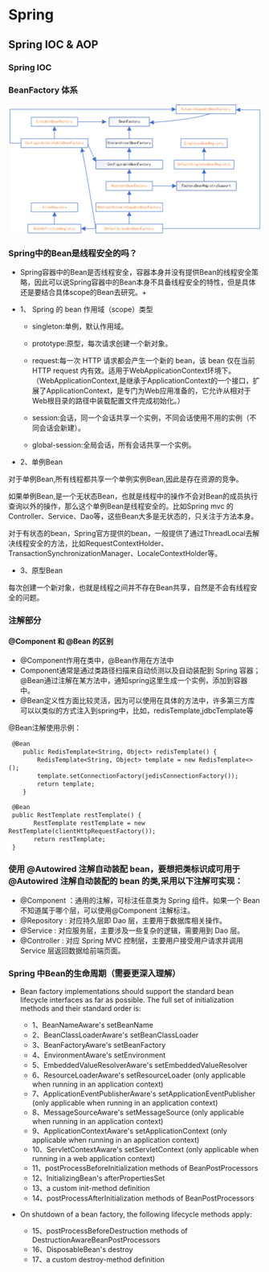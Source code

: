 # Spring

## Spring IOC & AOP 


### Spring IOC 

### BeanFactory 体系
![BeanFactory 体系](https://github.com/Teahel/JavaLine/blob/main/image/beanfactory.png)


### Spring中的Bean是线程安全的吗？

* Spring容器中的Bean是否线程安全，容器本身并没有提供Bean的线程安全策略，因此可以说Spring容器中的Bean本身不具备线程安全的特性，但是具体还是要结合具体scope的Bean去研究。+

* 1、 Spring 的 bean 作用域（scope）类型

   * singleton:单例，默认作用域。

   * prototype:原型，每次请求创建一个新对象。

   * request:每一次 HTTP 请求都会产生一个新的 bean，该 bean 仅在当前 HTTP request 内有效。适用于WebApplicationContext环境下。
  （WebApplicationContext,是继承于ApplicationContext的一个接口，扩展了ApplicationContext，是专门为Web应用准备的，它允许从相对于Web根目录的路径中装载配置文件完成初始化。）

   * session:会话，同一个会话共享一个实例，不同会话使用不用的实例（不同会话会新建）。

   * global-session:全局会话，所有会话共享一个实例。

*  2、单例Bean

对于单例Bean,所有线程都共享一个单例实例Bean,因此是存在资源的竞争。

如果单例Bean,是一个无状态Bean，也就是线程中的操作不会对Bean的成员执行查询以外的操作，那么这个单例Bean是线程安全的。比如Spring mvc 的 Controller、Service、Dao等，这些Bean大多是无状态的，只关注于方法本身。

对于有状态的bean，Spring官方提供的bean，一般提供了通过ThreadLocal去解决线程安全的方法，比如RequestContextHolder、TransactionSynchronizationManager、LocaleContextHolder等。

* 3、原型Bean

每次创建一个新对象，也就是线程之间并不存在Bean共享，自然是不会有线程安全的问题。

### 注解部分

#### @Component 和 @Bean 的区别

 * @Component作用在类中，@Bean作用在方法中
 * Component通常是通过类路径扫描来自动侦测以及自动装配到 Spring 容器；@Bean通过注解在某方法中，通知spring这里生成一个实例，添加到容器中。
 * @Bean定义性方面比较灵活，因为可以使用在具体的方法中，许多第三方库可以以类似的方式注入到spring中，比如，redisTemplate,jdbcTemplate等
 
 @Bean注解使用示例：
```
 @Bean
    public RedisTemplate<String, Object> redisTemplate() {
        RedisTemplate<String, Object> template = new RedisTemplate<>();
        template.setConnectionFactory(jedisConnectionFactory());
        return template;
    }

```
```
 @Bean
 public RestTemplate restTemplate() {
       RestTemplate restTemplate = new RestTemplate(clientHttpRequestFactory());
       return restTemplate;
 }
```
### 使用 @Autowired 注解自动装配 bean，要想把类标识成可用于 @Autowired 注解自动装配的 bean 的类,采用以下注解可实现：

* @Component ：通用的注解，可标注任意类为 Spring 组件。如果一个 Bean 不知道属于哪个层，可以使用@Component 注解标注。
* @Repository : 对应持久层即 Dao 层，主要用于数据库相关操作。
* @Service : 对应服务层，主要涉及一些复杂的逻辑，需要用到 Dao 层。
* @Controller : 对应 Spring MVC 控制层，主要用户接受用户请求并调用 Service 层返回数据给前端页面。

### Spring 中Bean的生命周期（需要更深入理解）

* Bean factory implementations should support the standard bean lifecycle interfaces as far as possible. The full set of initialization methods and their standard order is:
  * 1、BeanNameAware's setBeanName
  * 2、BeanClassLoaderAware's setBeanClassLoader
  * 3、BeanFactoryAware's setBeanFactory
  * 4、EnvironmentAware's setEnvironment
  * 5、EmbeddedValueResolverAware's setEmbeddedValueResolver
  * 6、ResourceLoaderAware's setResourceLoader (only applicable when running in an application context)
  * 7、ApplicationEventPublisherAware's setApplicationEventPublisher (only applicable when running in an application context)
  * 8、MessageSourceAware's setMessageSource (only applicable when running in an application context)
  * 9、ApplicationContextAware's setApplicationContext (only applicable when running in an application context)
  * 10、ServletContextAware's setServletContext (only applicable when running in a web application context)
  * 11、postProcessBeforeInitialization methods of BeanPostProcessors
  * 12、InitializingBean's afterPropertiesSet
  * 13、a custom init-method definition
  * 14、postProcessAfterInitialization methods of BeanPostProcessors

* On shutdown of a bean factory, the following lifecycle methods apply:
  * 15、postProcessBeforeDestruction methods of DestructionAwareBeanPostProcessors
  * 16、DisposableBean's destroy
  * 17、a custom destroy-method definition



